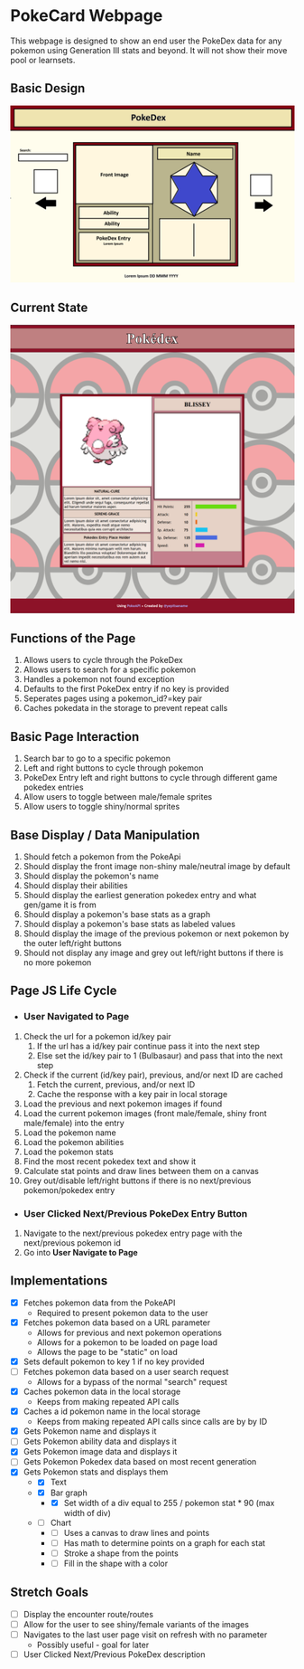 # PokeCard Webpage
This webpage is designed to show an end user the PokeDex data for any pokemon using Generation III stats and beyond. It will not show their move pool or learnsets.

## Basic Design
![Pokédex Page Design](./designs/PokeDex%20Design.png)

## Current State
![Pokédex Current Design](./designs/current_snapshot.png)

## Functions of the Page
1. Allows users to cycle through the PokeDex
2. Allows users to search for a specific pokemon
3. Handles a pokemon not found exception
4. Defaults to the first PokeDex entry if no key is provided
5. Seperates pages using a pokemon_id?=key pair
6. Caches pokedata in the storage to prevent repeat calls

## Basic Page Interaction
1. Search bar to go to a specific pokemon
2. Left and right buttons to cycle through pokemon
3. PokeDex Entry left and right buttons to cycle through different game pokedex entries
4. Allow users to toggle between male/female sprites
5. Allow users to toggle shiny/normal sprites

## Base Display / Data Manipulation
1. Should fetch a pokemon from the PokeApi
2. Should display the front image non-shiny male/neutral image by default
3. Should display the pokemon's name
4. Should display their abilities
5. Should display the earliest generation pokedex entry and what gen/game it is from
6. Should display a pokemon's base stats as a graph
7. Should display a pokemon's base stats as labeled values
8. Should display the image of the previous pokemon or next pokemon by the outer left/right buttons
9. Should not display any image and grey out left/right buttons if there is no more pokemon

## Page JS Life Cycle
* ### User Navigated to Page
1. Check the url for a pokemon id/key pair
   1. If the url has a id/key pair continue pass it into the next step
   2. Else set the id/key pair to 1 (Bulbasaur) and pass that into the next step
2. Check if the current (id/key pair), previous, and/or next ID are cached
   1. Fetch the current, previous, and/or next ID
   2. Cache the response with a key pair in local storage
3. Load the previous and next pokemon images if found
4. Load the current pokemon images (front male/female, shiny front male/female) into the entry
5. Load the pokemon name
6. Load the pokemon abilities
7. Load the pokemon stats
8. Find the most recent pokedex text and show it
9. Calculate stat points and draw lines between them on a canvas
10. Grey out/disable left/right buttons if there is no next/previous pokemon/pokedex entry
* ### User Clicked Next/Previous PokeDex Entry Button
1. Navigate to the next/previous pokedex entry page with the next/previous pokemon id
2. Go into **User Navigate to Page**

## Implementations

- [X] Fetches pokemon data from the PokeAPI
   - Required to present pokemon data to the user
- [X] Fetches pokemon data based on a URL parameter
   - Allows for previous and next pokemon operations
   - Allows for a pokemon to be loaded on page load
   - Allows the page to be "static" on load
- [x] Sets default pokemon to key 1 if no key provided
- [ ] Fetches pokemon data based on a user search request
   - Allows for a bypass of the normal "search" request
- [X] Caches pokemon data in the local storage
   - Keeps from making repeated API calls
- [x] Caches a id pokemon name in the local storage
   - Keeps from making repeated API calls since calls are by by ID
- [x] Gets Pokemon name and displays it
- [ ] Gets Pokemon ability data and displays it
- [x] Gets Pokemon image data and displays it
- [ ] Gets Pokemon Pokedex data based on most recent generation
- [x] Gets Pokemon stats and displays them
   - - [x] Text
   - - [x] Bar graph
      - - [x] Set width of a div equal to 255 / pokemon stat * 90 (max width of div)
   - - [ ] Chart
      - - [ ] Uses a canvas to draw lines and points
      - - [ ] Has math to determine points on a graph for each stat
      - - [ ] Stroke a shape from the points
      - - [ ] Fill in the shape with a color

## Stretch Goals
- [ ] Display the encounter route/routes
- [ ] Allow for the user to see shiny/female variants of the images
- [ ] Navigates to the last user page visit on refresh with no parameter
   - Possibly useful - goal for later
- [ ] User Clicked Next/Previous PokeDex description
